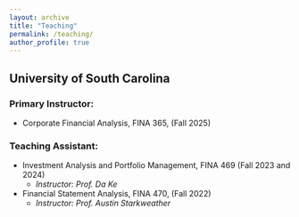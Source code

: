 ```yaml
---
layout: archive
title: "Teaching"
permalink: /teaching/
author_profile: true
---
```

## University of South Carolina

### Primary Instructor:

- Corporate Financial Analysis, FINA 365, (Fall 2025)
  

### Teaching Assistant:

- Investment Analysis and Portfolio Management, FINA 469 (Fall 2023 and 2024)
  - *Instructor: Prof. Da Ke*
- Financial Statement Analysis, FINA 470,  (Fall 2022)
  - *Instructor: Prof. Austin Starkweather*



